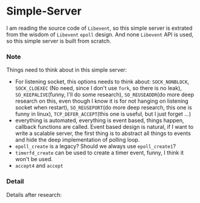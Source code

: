 # Simple-Server
I am reading the source code of `Libevent`, so this simple server is extrated from the wisdom of `Libevent` `epoll` design. And none `Libevent` API is used, so this simple server is built from scratch.

### Note
Things need to think about in this simple server:
 - For listening socket, this options needs to think about: `SOCK_NONBLOCK`, `SOCK_CLOEXEC` (No need, since I don't use `fork`, so there is no leak), `SO_KEEPALIVE`(funny, I'll do some research), `SO_REUSEADDR`(do more deep research on this, even though I know it is for not hanging on listening socket when restart), `SO_REUSEPORT`(do more deep research, this one is funny in linux), `TCP_DEFER_ACCEPT`(this one is useful, but I just forget ...)
 - everything is automated, everything is event based, things happen, callback functions are called. Event based design is natural, if I want to write a scalable server, the first thing is to abstract all things to events and hide the deep implementation of polling loop.
 - `epoll_create` is a legacy? Should we always use `epoll_create1`?
 - `timerfd_create` can be used to create a timer event, funny, I think it won't be used.
 - `accept4` and `accept`

### Detail
Details after research:
